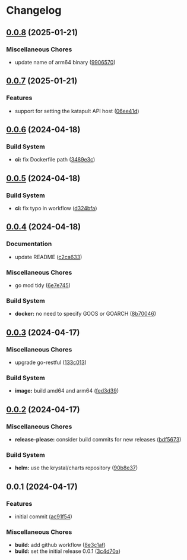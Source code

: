 # Changelog

## [0.0.8](https://github.com/krystal/cert-manager-webhook-katapult/compare/v0.0.7...v0.0.8) (2025-01-21)


### Miscellaneous Chores

* update name of arm64 binary ([9906570](https://github.com/krystal/cert-manager-webhook-katapult/commit/990657007315a83b6cdb94f1edef48812d1d1ac6))

## [0.0.7](https://github.com/krystal/cert-manager-webhook-katapult/compare/v0.0.6...v0.0.7) (2025-01-21)


### Features

* support for setting the katapult API host ([06ee41d](https://github.com/krystal/cert-manager-webhook-katapult/commit/06ee41d5367bec7ae01a6500b2902c63690e127c))

## [0.0.6](https://github.com/krystal/cert-manager-webhook-katapult/compare/v0.0.5...v0.0.6) (2024-04-18)


### Build System

* **ci:** fix Dockerfile path ([3489e3c](https://github.com/krystal/cert-manager-webhook-katapult/commit/3489e3ce7a5897e8c864cafecdd630e7a90041a6))

## [0.0.5](https://github.com/krystal/cert-manager-webhook-katapult/compare/v0.0.4...v0.0.5) (2024-04-18)


### Build System

* **ci:** fix typo in workflow ([d324bfa](https://github.com/krystal/cert-manager-webhook-katapult/commit/d324bfa09bbb65fae037b40cf14c44ef714691e6))

## [0.0.4](https://github.com/krystal/cert-manager-webhook-katapult/compare/v0.0.3...v0.0.4) (2024-04-18)


### Documentation

* update README ([c2ca633](https://github.com/krystal/cert-manager-webhook-katapult/commit/c2ca633718b21e997d2a8542d664ccb64b83b185))


### Miscellaneous Chores

* go mod tidy ([6e7e745](https://github.com/krystal/cert-manager-webhook-katapult/commit/6e7e74597572c1d08ba07a67ca3c93a3e89ebcf0))


### Build System

* **docker:** no need to specify GOOS or GOARCH ([8b70046](https://github.com/krystal/cert-manager-webhook-katapult/commit/8b700465bef53b36fe1025f9ae42500bcc6e2af9))

## [0.0.3](https://github.com/krystal/cert-manager-webhook-katapult/compare/v0.0.2...v0.0.3) (2024-04-17)


### Miscellaneous Chores

* upgrade go-restful ([133c013](https://github.com/krystal/cert-manager-webhook-katapult/commit/133c013713367bd21a5a772214779c274054ed86))


### Build System

* **image:** build amd64 and arm64 ([fed3d39](https://github.com/krystal/cert-manager-webhook-katapult/commit/fed3d39891ff48aa933e3641991bdaa499f12d5d))

## [0.0.2](https://github.com/krystal/cert-manager-webhook-katapult/compare/v0.0.1...v0.0.2) (2024-04-17)


### Miscellaneous Chores

* **release-please:** consider build commits for new releases ([bdf5673](https://github.com/krystal/cert-manager-webhook-katapult/commit/bdf56739b84a343e8de7fe3b1b70c90e2cc0027e))


### Build System

* **helm:** use the krystal/charts repository ([90b8e37](https://github.com/krystal/cert-manager-webhook-katapult/commit/90b8e37ece2b1d2b046ed3a6fc93e7a8f2cba630))

## 0.0.1 (2024-04-17)


### Features

* initial commit ([ac91f54](https://github.com/krystal/cert-manager-webhook-katapult/commit/ac91f54c532bc8b8e0b741c17e1fbe309f24adb5))


### Miscellaneous Chores

* **build:** add github workflow ([8e3c1af](https://github.com/krystal/cert-manager-webhook-katapult/commit/8e3c1afbaee26d2526595676477ab13052e6ac8d))
* **build:** set the initial release 0.0.1 ([3c4d70a](https://github.com/krystal/cert-manager-webhook-katapult/commit/3c4d70ae7e002321019772dc5b563623471d6011))
